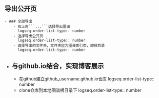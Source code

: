 ## 导出公开页
	- ### 全部导出
		- 右上角```...```选择导出图谱
		  logseq.order-list-type:: number
		- 选择导出公开页
		  logseq.order-list-type:: number
		- 选择导出的文件夹，文件夹应为图谱索引页，即根目录
		  logseq.order-list-type:: number
- ## 与github.io结合，实现博客展示
	- 在github建立github_username.github.io仓库
	  logseq.order-list-type:: number
	- clone仓库到本地图谱根目录下
	  logseq.order-list-type:: number